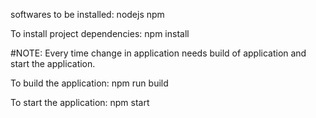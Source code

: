 softwares to be installed: 
    nodejs 
    npm

To install project dependencies:
    npm install 

#NOTE: Every time change in application needs build of application and start the application.


To build the application:
    npm run build

To start the application:
    npm start
    

